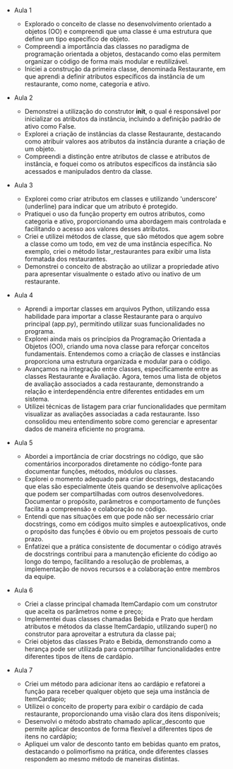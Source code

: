 - Aula 1
  - Explorado o conceito de classe no desenvolvimento orientado a objetos (OO) e compreendi que uma classe é uma estrutura que define um tipo específico de objeto.
  - Compreendi a importância das classes no paradigma de programação orientada a objetos, destacando como elas permitem organizar o código de forma mais modular e reutilizável.
  - Iniciei a construção da primeira classe, denominada Restaurante, em que aprendi a definir atributos específicos da instância de um restaurante, como nome, categoria e ativo.
  

- Aula 2
  - Demonstrei a utilização do construtor __init__, o qual é responsável por inicializar os atributos da instância, incluindo a definição padrão de ativo como False.
  - Explorei a criação de instâncias da classe Restaurante, destacando como atribuir valores aos atributos da instância durante a criação de um objeto.
  - Compreendi a distinção entre atributos de classe e atributos de instância, e foquei como os atributos específicos da instância são acessados e manipulados dentro da classe.


- Aula 3
  - Explorei como criar atributos em classes e utilizando 'underscore' (underline) para indicar que um atributo é protegido.
  - Pratiquei o uso da função property em outros atributos, como categoria e ativo, proporcionando uma abordagem mais controlada e facilitando o acesso aos valores desses atributos.
  - Criei e utilizei métodos de classe, que são métodos que agem sobre a classe como um todo, em vez de uma instância específica. No exemplo, criei o método listar_restaurantes para exibir uma lista formatada dos restaurantes.
  - Demonstrei o conceito de abstração ao utilizar a propriedade ativo para apresentar visualmente o estado ativo ou inativo de um restaurante.


- Aula 4
  - Aprendi a importar classes em arquivos Python, utilizando essa habilidade para importar a classe Restaurante para o arquivo principal (app.py), permitindo utilizar suas funcionalidades no programa.
  - Explorei ainda mais os princípios da Programação Orientada a Objetos (OO), criando uma nova classe para reforçar conceitos fundamentais. Entendemos como a criação de classes e instâncias proporciona uma estrutura organizada e modular para o código.
  - Avançamos na integração entre classes, especificamente entre as classes Restaurante e Avaliação. Agora, temos uma lista de objetos de avaliação associados a cada restaurante, demonstrando a relação e interdependência entre diferentes entidades em um sistema.
  - Utilizei técnicas de listagem para criar funcionalidades que permitam visualizar as avaliações associadas a cada restaurante. Isso consolidou meu entendimento sobre como gerenciar e apresentar dados de maneira eficiente no programa.


- Aula 5
  - Abordei a importância de criar docstrings no código, que são comentários incorporados diretamente no código-fonte para documentar funções, métodos, módulos ou classes.
  - Explorei o momento adequado para criar docstrings, destacando que elas são especialmente úteis quando se desenvolve aplicações que podem ser compartilhadas com outros desenvolvedores. Documentar o propósito, parâmetros e comportamento de funções facilita a compreensão e colaboração no código.
  - Entendi que nas situações em que pode não ser necessário criar docstrings, como em códigos muito simples e autoexplicativos, onde o propósito das funções é óbvio ou em projetos pessoais de curto prazo.
  - Enfatizei que a prática consistente de documentar o código através de docstrings contribui para a manutenção eficiente do código ao longo do tempo, facilitando a resolução de problemas, a implementação de novos recursos e a colaboração entre membros da equipe.


- Aula 6
  - Criei a classe principal chamada ItemCardapio com um construtor que aceita os parâmetros nome e preço;
  - Implementei duas classes chamadas Bebida e Prato que herdam atributos e métodos da classe ItemCardapio, utilizando super() no construtor para aproveitar a estrutura da classe pai;
  - Criei objetos das classes Prato e Bebida, demonstrando como a herança pode ser utilizada para compartilhar funcionalidades entre diferentes tipos de itens de cardápio.


- Aula 7
  - Criei um método para adicionar itens ao cardápio e refatorei a função para receber qualquer objeto que seja uma instância de ItemCardapio;
  - Utilizei o conceito de property para exibir o cardápio de cada restaurante, proporcionando uma visão clara dos itens disponíveis;
  - Desenvolvi o método abstrato chamado aplicar_desconto que permite aplicar descontos de forma flexível a diferentes tipos de itens no cardápio;
  - Apliquei um valor de desconto tanto em bebidas quanto em pratos, destacando o polimorfismo na prática, onde diferentes classes respondem ao mesmo método de maneiras distintas.